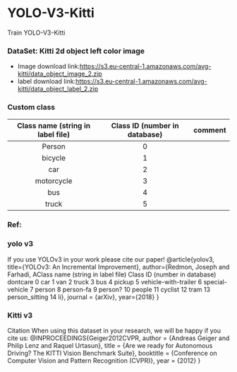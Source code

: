 # YOLO-V3-Kitti
Train YOLO-V3-Kitti

### DataSet: Kitti 2d object left color image
* Image download link:https://s3.eu-central-1.amazonaws.com/avg-kitti/data_object_image_2.zip
* label download link:https://s3.eu-central-1.amazonaws.com/avg-kitti/data_object_label_2.zip

### Custom class
|Class name (string in label file)|	Class ID (number in database)|comment|
|:-:|:-:|:-:|
|Person|0||
|bicycle|1||
|car|2||
|motorcycle|3||
|bus|4||
|truck|5||

### Ref:
### yolo v3
If you use YOLOv3 in your work please cite our paper!
@article{yolov3,
  title={YOLOv3: An Incremental Improvement},
  author={Redmon, Joseph and Farhadi, AClass name (string in label file)	Class ID (number in database)
dontcare	0
car	1
van	2
truck	3
bus	4
pickup	5
vehicle-with-trailer	6
special-vehicle	7
person	8
person-fa	9
person?	10
people	11
cyclist	12
tram	13
person_sitting	14
li},
  journal = {arXiv},
  year={2018}
}
### Kitti v3
Citation
When using this dataset in your research, we will be happy if you cite us:
@INPROCEEDINGS{Geiger2012CVPR,
  author = {Andreas Geiger and Philip Lenz and Raquel Urtasun},
  title = {Are we ready for Autonomous Driving? The KITTI Vision Benchmark Suite},
  booktitle = {Conference on Computer Vision and Pattern	Recognition (CVPR)},
  year = {2012}
}
